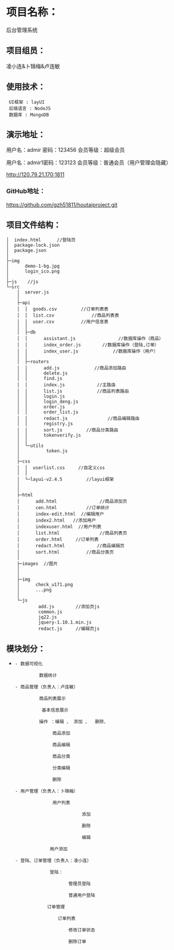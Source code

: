 # 项目名称：

后台管理系统

## 项目组员：

凌小连&卜锦梅&卢连敏

## 使用技术：

```
 UI框架 : layUI
 后端语言 : NodeJS
 数据库 : MongoDB
```

## 演示地址：

用户名：admir 密码：123456 会员等级：超级会员

用户名：admir1密码：123123 会员等级：普通会员（用户管理会隐藏）

http://120.79.21.170:1811

### GitHub地址：

https://github.com/gzh51811/houtaiproject.git

## 项目文件结构：

```
│  index.html      //登陆页
│  package-lock.json
│  package.json
│  
├─img
│      demo-1-bg.jpg
│      login_ico.png
│      
├─js    //js
└─src
    │  server.js   
    │  
    ├─api
    │  │  goods.csv         //订单列表表
    │  │  list.csv              //商品列表表
    │  │  user.csv          //用户信息表
    │  │  
    │  ├─db
    │  │      assistant.js                //数据库操作（商品）
    │  │      index_order.js        //数据库操作（登陆,订单）
    │  │      index_user.js             //数据库操作（用户）
    │  │      
    │  ├─routers
    │  │      add.js             //商品添加路由
    │  │      delete.js
    │  │      find.js
    │  │      index.js            //主路由
    │  │      list.js             //商品列表路由
    │  │      login.js   
    │  │      login_deng.js
    │  │      order.js
    │  │      order_list.js
    │  │      redact.js               //商品编辑路由
    │  │      registry.js
    │  │      sort.js         //商品分类路由
    │  │      tokenverify.js
    │  │      
    │  └─utils
    │          token.js
    │          
    ├─css
    │  │  userlist.css     //自定义css
    │  │  
    │  └─layui-v2.4.5         //layui框架
    │    
    │                      
    ├─html
    │      add.html                //商品添加页
    │      cen.html           //订单统计
    │      index-edit.html  //编辑用户
    │      index2.html   //添加用户
    │      indexuser.html  //用户列表
    │      list.html               //商品列表页
    │      order.html     //订单列表
    │      redact.html            //商品编辑页
    │      sort.html          //商品分类页
    │      
    ├─images  //图片
    │ 
    │          
    ├─img
    │      check_u171.png
    │      ...png
    │      
    └─js
            add.js        //添加页js
            common.js
            jq22.js
            jquery-1.10.1.min.js
            redact.js     //编辑页js
```



## 模块划分：

- ```
  - 数据可视化
  
    ​       数据统计
  
  - 商品管理（负责人：卢连敏）
  
    ​       商品列表展示
  
  ​          基本信息展示
  
  ​         操作 ：编辑 、 添加 、  删除、
  
  ​              商品添加
  
  ​              商品编辑
  
  ​              商品分类
  
  ​              分类编辑
  
  ​              删除
  
  - 用户管理（负责人：卜锦梅）
  
  ​              用户列表
  
  ​                  		添加
  
  ​                  	 	删除
  
  ​                 	 	编辑
  
  ​             用户添加
  
  - 登陆、订单管理（负责人：凌小连）
  
  ​             登陆：
  
  ​                    管理员登陆
  
  ​                    普通用户登陆
  
  ​            订单管理
  
  ​                订单列表
  
  ​                    修改订单状态
  
  ​                    删除订单
  
  
  ```

  

